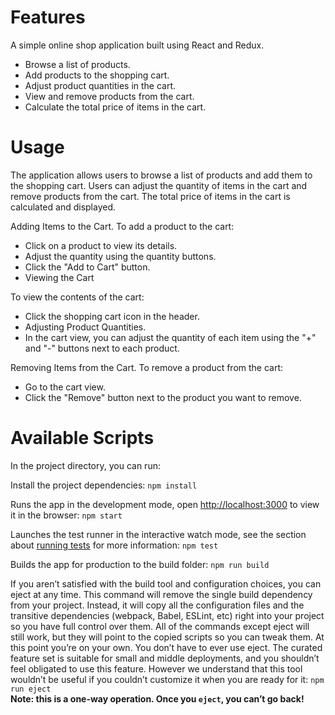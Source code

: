 # Features
A simple online shop application built using React and Redux.

- Browse a list of products.
- Add products to the shopping cart.
- Adjust product quantities in the cart.
- View and remove products from the cart.
- Calculate the total price of items in the cart.

# Usage
The application allows users to browse a list of products and add them to the shopping cart. Users can adjust the quantity of items in the cart and remove products from the cart. The total price of items in the cart is calculated and displayed.

Adding Items to the Cart. To add a product to the cart:
- Click on a product to view its details.
- Adjust the quantity using the quantity buttons.
- Click the "Add to Cart" button.
- Viewing the Cart
 
To view the contents of the cart:
- Click the shopping cart icon in the header.
- Adjusting Product Quantities.
- In the cart view, you can adjust the quantity of each item using the "+" and "-" buttons next to each product.

Removing Items from the Cart. To remove a product from the cart:
- Go to the cart view.
- Click the "Remove" button next to the product you want to remove.

# Available Scripts

In the project directory, you can run:

Install the project dependencies: `npm install`

Runs the app in the development mode, open [http://localhost:3000](http://localhost:3000) to view it in the browser: `npm start`

Launches the test runner in the interactive watch mode, see the section about [running tests](https://facebook.github.io/create-react-app/docs/running-tests) for more information: `npm test`

Builds the app for production to the build folder: `npm run build`

If you aren’t satisfied with the build tool and configuration choices, you can eject at any time. This command will remove the single build dependency from your project. Instead, it will copy all the configuration files and the transitive dependencies (webpack, Babel, ESLint, etc) right into your project so you have full control over them. All of the commands except eject will still work, but they will point to the copied scripts so you can tweak them. At this point you’re on your own. You don’t have to ever use eject. The curated feature set is suitable for small and middle deployments, and you shouldn’t feel obligated to use this feature. However we understand that this tool wouldn’t be useful if you couldn’t customize it when you are ready for it: `npm run eject`\
**Note: this is a one-way operation. Once you `eject`, you can’t go back!**
